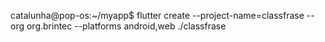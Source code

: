 catalunha@pop-os:~/myapp$ flutter create --project-name=classfrase --org org.brintec --platforms android,web ./classfrase
